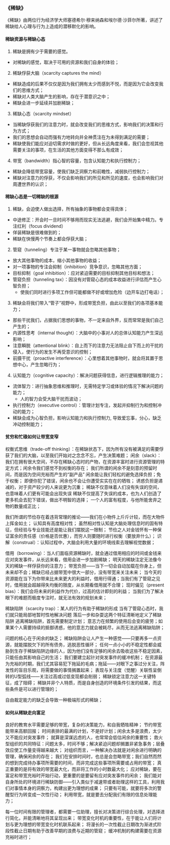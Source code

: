### 《稀缺》

《稀缺》由两位行为经济学大师塞德希尔·穆来纳森和埃尔德·沙菲尔所著，讲述了稀缺给人心理与行为上造成的潜移默化的影响。


#### 稀缺资源与稀缺心态
1. 稀缺是拥有少于需要的感觉。
  - 对稀缺的感觉，取决于可用的资源和我们自身的体验；
2. 稀缺俘获大脑（scarcity captures the mind）
  - 稀缺造成的后果不仅仅是因为我们拥有太少而感到不悦，而是因为它会改变我们的思维方式；
  - 稀缺对人类大脑产生的影响，存在于潜意识之中；
  - 稀缺会进一步延续并加剧稀缺；
3. 稀缺心态（scarcity mindset）
  - 当稀缺俘获我们的注意力时，就会改变我们的思维方式，影响我们的决策和行为方式；
  - 我们的思想会自动而强有力地转向并全神贯注在为未得到满足的需要；
  - 稀缺使我们能应对迫切需求时做的更好，但从长远角度来看，我们会忽视其他需要关注的事项，在生活的其他方面变得不那么有成效； 
4. 带宽（bandwidth）指心智的容量，包含认知能力和执行控制力；
  - 稀缺会降低带宽容量，使我们缺乏洞察力和前瞻性，减弱执行控制力；
  - 稀缺对注意力的俘获，不仅会影响我们的所见和所见的速度，也会影响我们对周遭世界的认识；

#### 稀缺心态是一切稀缺的根源
1. 稀缺，会迫使人做出选择，所有抽象的事物都会变得具体；
  - 中途修正：开会时一旦时间不够用而现实无法逃避，我们会开始集中精力。专注红利（focus dividend）
  - 佯装稀缺是很难做到的；
  - 稀缺在快慢两个节奏上都会俘获大脑；
2. 管窥（tunneling）专注于某一事物就会忽略其他事物；
  - 放大其他事物的成本，缩小其他事物的收益；
  - 对一项事物的专注会抑制（inhibition）竞争意识，忽略其他方面；
  - 目标抑制（goal inhibition）：应对紧迫需要的目标抑制其他目标和想法；
  - 管窥负担（tunneling tax）：因没有对管窥心态的成本收益进行评估而产生心智负担；
    - 使我们同时进行多项工作但可能都做不好或增加危险（边开车边打电话）；
3. 稀缺会将我们带入“管子”视野中，形成带宽负担，由此以至我们的各项基本能力；
  - 那些干扰我们，占据我们思想的事物，不一定来自外界，反而常常是我们自己产生的；
  - 内源性思考（internal thought）：大脑中的小事对人的总体认知能力产生深远影响；
  - 注意瞬脱（attentional blink）：自上而下的注意力无法阻止自下而上的干扰的侵入，使行为的发生不再受意识的控制；
  - 前摄干扰（proactive interference）：心里想着其他事物时，就会将其置于思想中心，产生忽略行为；
4. 认知能力（cognitive capacity）：解决问题获得信息，进行逻辑推理的能力；
  - 流体智力：进行抽象思维和推理时，无需特定学习或体验的情况下解决问题的能力；
    - 人的智力会受大脑干扰而波动；
  - 执行控制力（executive control）：管理计划专注，发起并抑制行为和控制冲动的能力；
  - 稀缺会成为心智负担，影响认知能力和执行控制力, 导致爱忘事，分心，缺乏冲动控制能力；

#### 贫穷和忙碌如何让带宽变窄
权衡式思维（trade-off thinking）：在稀缺状态下，因为所有没有被满足的需要俘获了我们的大脑，以至我们开始对之念念不忘，产生决策难题；
闲余（slack）：我们在拥有很大空间，不存在稀缺心态时的产物，在资源丰富时进行资源管理的特定方式；闲余令我们感觉不到权衡的存在；
我们所谓的闲余不是刻意的预留时间，而是因为空间充裕而产生的“副产品”
闲余能让我们轻松的避免选择负担；免于权衡；
即便你犯了错误，闲余也不会让你遭受实实在在的牺牲；
诱惑负担是递减的，对于资产较少的人来说更为沉重；
稀缺不仅意味着人们没有失误的空间，也意味着人们更有可能会出现失误
稀缺不仅提高了失误的成本，也为人们创造了更多机会去犯下错误，做出不明智的选择；
一个人的富有程度，与他所能舍弃之物的数量成正比；

我们所谓的节俭存在着违背常理的推论——我们在小物件上斤斤计较，而在大物件上挥金如土；
认知具有高度相对性；
虽然相对性认知是大脑处理信息时的固有特征，但经验与专业技能还是能让我们摆脱这一限制；
节俭之人对金钱怀有一种保证富余的责任感（价格是否优惠），而穷人则要随时进行权衡（要放弃什么）；
识解（construal）：认知过程中，大脑会利用大量的环境线索去理解视觉数据；

借用（borrowing）：当人们面临资源稀缺时，就会通过借用相应的时间或金钱来应对突发事件，从长远来看，借用会进一步加剧稀缺；
明天的稀缺注定无法像今天的稀缺一样俘获你的注意力；
带宽负担——当下一切会自动加载在你身上，但未来却不会；稀缺已经占据带宽中很大一部分，没有带宽来关注未来；
当今天的资源能在当下为你带来比未来更大的利益时，借用行得通；当我们有了管窥之见时，借用就会超越得失均衡的限度，从长期看借用就不合理；
现时偏见（present bias）：我们会将未来的利益作为代价，过高的估计即刻的利益；
当我们为了解决眼下的难题而极度专注时，就无法有效的规划未来；

稀缺陷阱（scarcity trap）：某人的行为有助于稀缺的形成
当有了管窥心态时，我们就只能局部地暂时性地解决问题
落后一步和杂耍这两个特征清晰地定义了稀缺陷阱
逃离稀缺陷阱，首先需要制定计划；
意志力在频繁的使用后会变的疲劳；如果某个人需要持续的抵御诱惑，他的意志力就会被耗尽，从而无法逃离稀缺陷阱；


问题的核心在于闲余的缺乏；
稀缺陷阱会让人产生一种感觉——只要再多一点资源，就能摆脱欠下的所有债务，逃脱恶性循环；
任何一点小小的不稳定性都会威胁到生存于稀缺陷阱边缘的人，因为他们没有足够的闲余去吸收这些不稳定因素，只能任由其影响自己的生活；
我们要建立起针对突发事件的缓冲机制；
在资源最为充裕的时期，我们尤其容易犯下拖延的毛病；拖延——对眼下之事过分关注，阵发性的盲目乐观，将需要做的事情搁置起来；
表现与关注度（觉醒）关联性呈倒转的U型弧线——关注过高或过低变现都会削弱；
稀缺锁定注意力这一关键特征，成了阻碍；
稀缺并非个人特质，而是自身创造的环境条件引发的结果，而这些条件是可以进行管理的；

自由裁定能力的缺乏会导致一种极端形式的稀缺；

#### 如何从稀缺走向富足

良好的教育水平需要足够的带宽，复杂的决策能力，和自我牺牲精神；
节约带宽能带来高额回报；
时间表排的最满的计划，不是好计划；闲余太多是浪费，太少又不能应对突发事件；
就算是深谋远虑的人，也常常会低估闲余的重要性；
救火型组织的共同特征：问题太多，时间不够；解决紧迫问题却搁置非紧急事务；层叠效应使工作量变得越来越大；
对组织而言，一种解决办法就是对闲余进行明确的管理，确保闲余的存在；
我们在安排时间时，也总是会忽略带宽；我们自然而然的想到完成待办事项所需要的时间，而非完成这些事项所需要或占用的带宽；
真正重要的是将有效的带宽最大化，而非将工作的小时数最大化；
应对稀缺，要在富足和带宽充裕时开始行动，更重要的是要留有应对突发事件的闲余；
我们能对自身所处的环境进行稀缺防御——引入类似于减速带或者助理这样的工具，利用我们对事情本身的洞察力，构建出更为理想的成果；
只要有可能，就要将多次的警醒型行为转变成一次性行动；
利用带宽，就是要去分配我们有限的信息处理能力；

每一位时间有限的管理者，都需要一位助理，擅长对决策进行综合处理，对选择进行简化，并能清晰地将其呈现出来；
带宽变化时机的重要性，在于能让人们将计划与更为理想的带宽变化时机联系起来；
将漫长的一次性截止日期改为渐进式阶段性截止日期有助于改善早期的浪费与近期的管窥；
缓冲机制的构建需要在资源充裕时进行；






